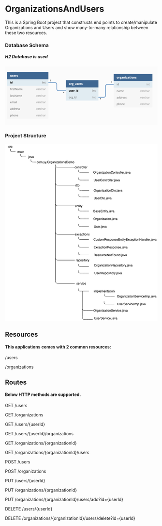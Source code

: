 # OrganizationsAndUsers
This is a Spring Boot project that constructs end points to create/manipulate Organizations and Users and show many-to-many relationship between these two resources.

### Database Schema
##### H2 Database is used
![Database Diagram](https://github.com/Yunukas/OrganizationsAndUsers/blob/master/db_relation.png)


### Project Structure
![Project Structure](https://github.com/Yunukas/OrganizationsAndUsers/blob/master/organizationDemoDiagram.png)


## Resources
#### This applications comes with 2 common resources:
/users

/organizations


## Routes
#### Below HTTP methods are supported.

GET		    /users

GET		    /organizations

GET		    /users/{userId}
  
GET		    /users/{userId}/organizations
  
GET		    /organizations/{organizationId}
  
GET		    /organizations/{organizationId}/users
  
POST	    /users

POST	    /organizations

PUT		    /users/{userId}

PUT		    /organizations/{organizationId}

PUT		    /organizations/{organizationId}/users/add?id={userId}

DELETE      /users/{userId}

DELETE	    /organizations/{organizationId}/users/delete?id={userId}
